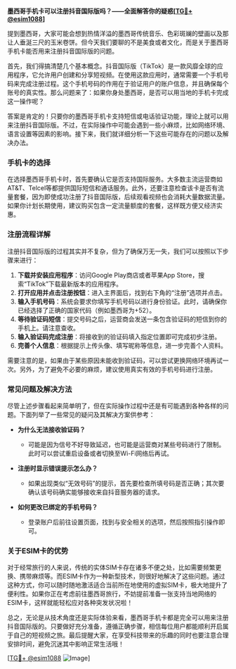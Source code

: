 **墨西哥手机卡可以注册抖音国际版吗？——全面解答你的疑惑[[TG💪+ @esim1088](https://t.me/s/esim1088)]**

提到墨西哥，大家可能会想到热情洋溢的墨西哥传统音乐、色彩斑斓的壁画以及那让人垂涎三尺的玉米卷饼。但今天我们要聊的不是美食或者文化，而是关于墨西哥手机卡能否用来注册抖音国际版的问题。

首先，我们得搞清楚几个基本概念。抖音国际版（TikTok）是一款风靡全球的应用程序，它允许用户创建和分享短视频。在使用这款应用时，通常需要一个手机号码来完成注册过程。这个手机号码的作用在于验证用户的账户信息，并且确保每个账号的真实性。那么问题来了：如果你身处墨西哥，是否可以用当地的手机卡完成这一操作呢？

答案是肯定的！只要你的墨西哥手机卡支持短信或电话验证功能，理论上就可以用来注册抖音国际版。不过，在实际操作中可能会遇到一些小麻烦，比如网络环境、语言设置等因素的影响。接下来，我们就详细分析一下这些可能存在的问题以及解决办法。

### 手机卡的选择

在选择墨西哥手机卡时，首先要确认它是否支持国际服务。大多数主流运营商如AT&T、Telcel等都提供国际短信和通话服务。此外，还要注意检查该卡是否有流量套餐，因为即使成功注册了抖音国际版，后续观看视频也会消耗大量数据流量。如果你计划长期使用，建议购买包含一定流量额度的套餐，这样既方便又经济实惠。

### 注册流程详解

注册抖音国际版的过程其实并不复杂，但为了确保万无一失，我们可以按照以下步骤来进行：

1. **下载并安装应用程序**：访问Google Play商店或者苹果App Store，搜索“TikTok”下载最新版本的应用程序。
2. **打开应用并点击注册按钮**：进入主界面后，找到右下角的“注册”选项并点击。
3. **输入手机号码**：系统会要求你填写手机号码以进行身份验证。此时，请确保你已经选择了正确的国家代码（例如墨西哥为+52）。
4. **等待验证码短信**：提交号码之后，运营商会发送一条包含验证码的短信到你的手机上。请注意查收。
5. **输入验证码完成注册**：将接收到的验证码填入指定位置即可完成初步注册。
6. **完善个人信息**：根据提示上传头像、填写昵称等信息，进一步完善个人资料。

需要注意的是，如果由于某些原因未能收到验证码，可以尝试更换网络环境再试一次。另外，为了避免不必要的麻烦，建议使用真实有效的手机号码进行注册。

### 常见问题及解决方法

尽管上述步骤看起来简单明了，但在实际操作过程中还是有可能遇到各种各样的问题。下面列举了一些常见的疑问及其解决方案供参考：

- **为什么无法接收验证码？**
  - 可能是因为信号不好导致延迟，也可能是运营商对某些号码进行了限制。此时可以尝试重启设备或者切换至Wi-Fi网络后再试。
  
- **注册时显示错误提示怎么办？**
  - 如果出现类似“无效号码”的提示，首先要检查所填号码是否正确；其次要确认该号码确实能够接收来自抖音服务器的请求。

- **如何更改已绑定的手机号码？**
  - 登录账户后前往设置页面，找到与安全相关的选项，然后按照指引操作即可。

### 关于ESIM卡的优势

对于经常旅行的人来说，传统的实体SIM卡存在诸多不便之处，比如需要频繁更换、携带麻烦等。而ESIM卡作为一种新型技术，则很好地解决了这些问题。通过这种方式，你可以随时随地激活适合当前所在地使用的虚拟SIM卡，极大地提升了便利性。如果你正在考虑前往墨西哥旅行，不妨提前准备一张支持当地网络的ESIM卡，这样就能轻松应对各种突发状况啦！

总之，无论是从技术角度还是实际体验来看，墨西哥手机卡都是完全可以用来注册抖音国际版的。只要做好充分准备，遵循正确步骤，相信每位用户都能顺利开启属于自己的短视频之旅。最后提醒大家，在享受科技带来的乐趣的同时也要注意合理安排时间，避免沉迷其中影响正常生活哦！

[[TG💪+ @esim1088](https://t.me/s/esim1088) ![Image](https://i.postimg.cc/4NQfJmqS/Snipaste-2025-05-13-00-14-12.png)]